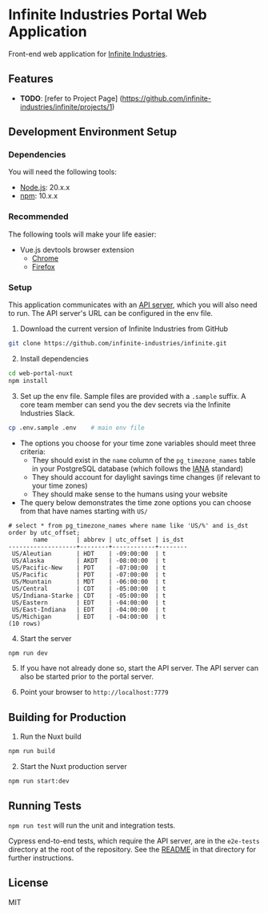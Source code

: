 # Infinite Industries Portal Web Application

Front-end web application for [Infinite Industries](https://infinite.industries).

## Features

- **TODO**: [refer to Project Page] (https://github.com/infinite-industries/infinite/projects/1)

## Development Environment Setup

### Dependencies

You will need the following tools:

- [Node.js](https://nodejs.org/en/): 20.x.x
- [npm](https://www.npmjs.com/get-npm): 10.x.x

### Recommended

The following tools will make your life easier:

- Vue.js devtools browser extension
    - [Chrome](https://chrome.google.com/webstore/detail/vuejs-devtools/nhdogjmejiglipccpnnnanhbledajbpd)
    - [Firefox](https://addons.mozilla.org/en-US/firefox/addon/vue-js-devtools/)

### Setup

This application communicates with an [API server](https://github.com/infinite-industries/infinite), which you will also need to run. The API server's URL can be configured in the env file.

1. Download the current version of Infinite Industries from GitHub

  ```bash
  git clone https://github.com/infinite-industries/infinite.git
  ```

2. Install dependencies

  ```bash
  cd web-portal-nuxt
  npm install
  ```

3. Set up the env file. Sample files are provided with a `.sample` suffix. A core team member can send you the dev secrets via the Infinite Industries Slack.

 ```bash
 cp .env.sample .env    # main env file
 ```

* The options you choose for your time zone variables should meet three criteria:
    * They should exist in the `name` column of the `pg_timezone_names` table in your PostgreSQL database (which follows the [IANA](https://www.iana.org/time-zones) standard)
    * They should account for daylight savings time changes (if relevant to your time zones)
    * They should make sense to the humans using your website
* The query below demonstrates the time zone options you can choose from that have names starting with `US/`

```
# select * from pg_timezone_names where name like 'US/%' and is_dst order by utc_offset;
       name        | abbrev | utc_offset | is_dst
-------------------+--------+------------+--------
 US/Aleutian       | HDT    | -09:00:00  | t
 US/Alaska         | AKDT   | -08:00:00  | t
 US/Pacific-New    | PDT    | -07:00:00  | t
 US/Pacific        | PDT    | -07:00:00  | t
 US/Mountain       | MDT    | -06:00:00  | t
 US/Central        | CDT    | -05:00:00  | t
 US/Indiana-Starke | CDT    | -05:00:00  | t
 US/Eastern        | EDT    | -04:00:00  | t
 US/East-Indiana   | EDT    | -04:00:00  | t
 US/Michigan       | EDT    | -04:00:00  | t
(10 rows)
```

4. Start the server
 ```bash
 npm run dev
 ```

5. If you have not already done so, start the API server. The API server can also be started prior to the portal server.

6. Point your browser to `http://localhost:7779`

## Building for Production

1. Run the Nuxt build
 ```bash
 npm run build
 ```

2. Start the Nuxt production server
 ```bash
npm run start:dev
 ```

## Running Tests

`npm run test` will run the unit and integration tests.

Cypress end-to-end tests, which require the API server, are in the `e2e-tests` directory at the root of the repository. See the [README](https://github.com/infinite-industries/infinite/tree/master/e2e-tests/README.md) in that directory for further instructions.

## License

MIT
